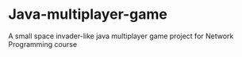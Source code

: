 # Java-multiplayer-game

A small space invader-like java multiplayer game project for Network Programming course

